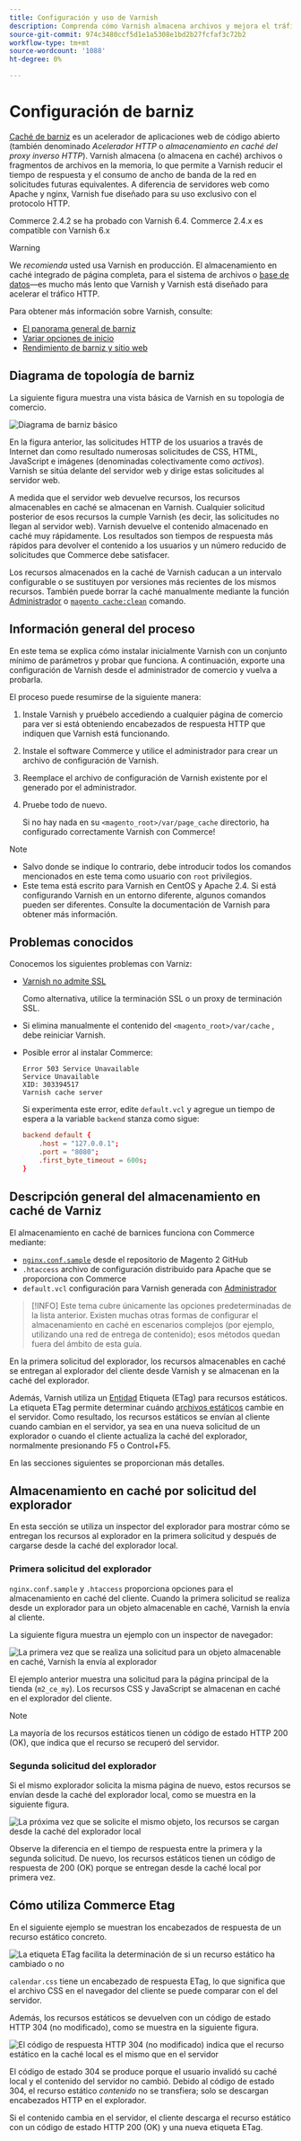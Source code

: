 ```yaml
---
title: Configuración y uso de Varnish
description: Comprenda cómo Varnish almacena archivos y mejora el tráfico HTTP.
source-git-commit: 974c3480ccf5d1e1a5308e1bd2b27fcfaf3c72b2
workflow-type: tm+mt
source-wordcount: '1088'
ht-degree: 0%

---
```



# Configuración de barniz

[Caché de barniz] es un acelerador de aplicaciones web de código abierto (también denominado _Acelerador HTTP_ o _almacenamiento en caché del proxy inverso HTTP_). Varnish almacena (o almacena en caché) archivos o fragmentos de archivos en la memoria, lo que permite a Varnish reducir el tiempo de respuesta y el consumo de ancho de banda de la red en solicitudes futuras equivalentes. A diferencia de servidores web como Apache y nginx, Varnish fue diseñado para su uso exclusivo con el protocolo HTTP.

Commerce 2.4.2 se ha probado con Varnish 6.4. Commerce 2.4.x es compatible con Varnish 6.x

>[!WARNING]
>
>We _recomienda_ usted usa Varnish en producción. El almacenamiento en caché integrado de página completa, para el sistema de archivos o [base de datos]—es mucho más lento que Varnish y Varnish está diseñado para acelerar el tráfico HTTP.

Para obtener más información sobre Varnish, consulte:

- [El panorama general de barniz]
- [Variar opciones de inicio]
- [Rendimiento de barniz y sitio web]

## Diagrama de topología de barniz

La siguiente figura muestra una vista básica de Varnish en su topología de comercio.

![Diagrama de barniz básico](../../assets/configuration/varnish-basic.png)

En la figura anterior, las solicitudes HTTP de los usuarios a través de Internet dan como resultado numerosas solicitudes de CSS, HTML, JavaScript e imágenes (denominadas colectivamente como _activos_). Varnish se sitúa delante del servidor web y dirige estas solicitudes al servidor web.

A medida que el servidor web devuelve recursos, los recursos almacenables en caché se almacenan en Varnish. Cualquier solicitud posterior de esos recursos la cumple Varnish (es decir, las solicitudes no llegan al servidor web). Varnish devuelve el contenido almacenado en caché muy rápidamente. Los resultados son tiempos de respuesta más rápidos para devolver el contenido a los usuarios y un número reducido de solicitudes que Commerce debe satisfacer.

Los recursos almacenados en la caché de Varnish caducan a un intervalo configurable o se sustituyen por versiones más recientes de los mismos recursos. También puede borrar la caché manualmente mediante la función [Administrador](https://glossary.magento.com/magento-admin) o [`magento cache:clean`](../cli/manage-cache.md#clean-and-flush-cache-types) comando.

## Información general del proceso

En este tema se explica cómo instalar inicialmente Varnish con un conjunto mínimo de parámetros y probar que funciona. A continuación, exporte una configuración de Varnish desde el administrador de comercio y vuelva a probarla.

El proceso puede resumirse de la siguiente manera:

1. Instale Varnish y pruébelo accediendo a cualquier página de comercio para ver si está obteniendo encabezados de respuesta HTTP que indiquen que Varnish está funcionando.
1. Instale el software Commerce y utilice el administrador para crear un archivo de configuración de Varnish.
1. Reemplace el archivo de configuración de Varnish existente por el generado por el administrador.
1. Pruebe todo de nuevo.

   Si no hay nada en su `<magento_root>/var/page_cache` directorio, ha configurado correctamente Varnish con Commerce!

>[!NOTE]
- Salvo donde se indique lo contrario, debe introducir todos los comandos mencionados en este tema como usuario con `root` privilegios.
- Este tema está escrito para Varnish en CentOS y Apache 2.4. Si está configurando Varnish en un entorno diferente, algunos comandos pueden ser diferentes. Consulte la documentación de Varnish para obtener más información.


## Problemas conocidos

Conocemos los siguientes problemas con Varniz:

- [Varnish no admite SSL]

   Como alternativa, utilice la terminación SSL o un proxy de terminación SSL.

- Si elimina manualmente el contenido del `<magento_root>/var/cache` , debe reiniciar Varnish.

- Posible error al instalar Commerce:

   ```terminal
   Error 503 Service Unavailable
   Service Unavailable
   XID: 303394517
   Varnish cache server
   ```

   Si experimenta este error, edite `default.vcl` y agregue un tiempo de espera a la variable `backend` stanza como sigue:

   ```conf
   backend default {
       .host = "127.0.0.1";
       .port = "8080";
       .first_byte_timeout = 600s;
   }
   ```

## Descripción general del almacenamiento en caché de Varniz

El almacenamiento en caché de barnices funciona con Commerce mediante:

- [`nginx.conf.sample`](https://github.com/magento/magento2/blob/2.4/nginx.conf.sample) desde el repositorio de Magento 2 GitHub
- `.htaccess` archivo de configuración distribuido para Apache que se proporciona con Commerce
- `default.vcl` configuración para Varnish generada con [Administrador](../cache/configure-varnish-commerce.md)

>[!INFO]
Este tema cubre únicamente las opciones predeterminadas de la lista anterior. Existen muchas otras formas de configurar el almacenamiento en caché en escenarios complejos (por ejemplo, utilizando una red de entrega de contenido); esos métodos quedan fuera del ámbito de esta guía.

En la primera solicitud del explorador, los recursos almacenables en caché se entregan al explorador del cliente desde Varnish y se almacenan en la caché del explorador.

Además, Varnish utiliza un [Entidad](https://glossary.magento.com/entity) Etiqueta (ETag) para recursos estáticos. La etiqueta ETag permite determinar cuándo [archivos estáticos](https://glossary.magento.com/static-files) cambie en el servidor. Como resultado, los recursos estáticos se envían al cliente cuando cambian en el servidor, ya sea en una nueva solicitud de un explorador o cuando el cliente actualiza la caché del explorador, normalmente presionando F5 o Control+F5.

En las secciones siguientes se proporcionan más detalles.

## Almacenamiento en caché por solicitud del explorador

En esta sección se utiliza un inspector del explorador para mostrar cómo se entregan los recursos al explorador en la primera solicitud y después de cargarse desde la caché del explorador local.

### Primera solicitud del explorador

`nginx.conf.sample` y `.htaccess` proporciona opciones para el almacenamiento en caché del cliente. Cuando la primera solicitud se realiza desde un explorador para un objeto almacenable en caché, Varnish la envía al cliente.

La siguiente figura muestra un ejemplo con un inspector de navegador:

![La primera vez que se realiza una solicitud para un objeto almacenable en caché, Varnish la envía al explorador](../../assets/configuration/varnish-apache-first-visit.png)

El ejemplo anterior muestra una solicitud para la página principal de la tienda (`m2_ce_my`). Los recursos CSS y JavaScript se almacenan en caché en el explorador del cliente.

>[!NOTE]
La mayoría de los recursos estáticos tienen un código de estado HTTP 200 (OK), que indica que el recurso se recuperó del servidor.

### Segunda solicitud del explorador

Si el mismo explorador solicita la misma página de nuevo, estos recursos se envían desde la caché del explorador local, como se muestra en la siguiente figura.

![La próxima vez que se solicite el mismo objeto, los recursos se cargan desde la caché del explorador local](../../assets/configuration/varnish-apache-second-visit.png)

Observe la diferencia en el tiempo de respuesta entre la primera y la segunda solicitud. De nuevo, los recursos estáticos tienen un código de respuesta de 200 (OK) porque se entregan desde la caché local por primera vez.

## Cómo utiliza Commerce Etag

En el siguiente ejemplo se muestran los encabezados de respuesta de un recurso estático concreto.

![La etiqueta ETag facilita la determinación de si un recurso estático ha cambiado o no](../../assets/configuration/varnish-etag.png)

`calendar.css` tiene un encabezado de respuesta ETag, lo que significa que el archivo CSS en el navegador del cliente se puede comparar con el del servidor.

Además, los recursos estáticos se devuelven con un código de estado HTTP 304 (no modificado), como se muestra en la siguiente figura.

![El código de respuesta HTTP 304 (no modificado) indica que el recurso estático en la caché local es el mismo que en el servidor](../../assets/configuration/varnish-304.png)

El código de estado 304 se produce porque el usuario invalidó su caché local y el contenido del servidor no cambió. Debido al código de estado 304, el recurso estático _contenido_ no se transfiera; solo se descargan encabezados HTTP en el explorador.

Si el contenido cambia en el servidor, el cliente descarga el recurso estático con un código de estado HTTP 200 (OK) y una nueva etiqueta ETag.

<!-- Link Definitions -->

[base de datos]: https://developer.adobe.com/commerce/php/development/cache/partial/database-caching/
[El panorama general de barniz]: https://www.varnish-cache.org/docs/trunk/users-guide/intro.html
[Caché de barniz]: https://varnish-cache.org
[Variar opciones de inicio]: https://www.varnish-cache.org/docs/trunk/reference/varnishd.html#ref-varnishd-options
[Rendimiento de barniz y sitio web]: https://www.varnish-cache.org/docs/trunk/users-guide/performance.html#users-performance
[Varnish no admite SSL]: https://www.varnish-cache.org/docs/3.0/phk/ssl.html
